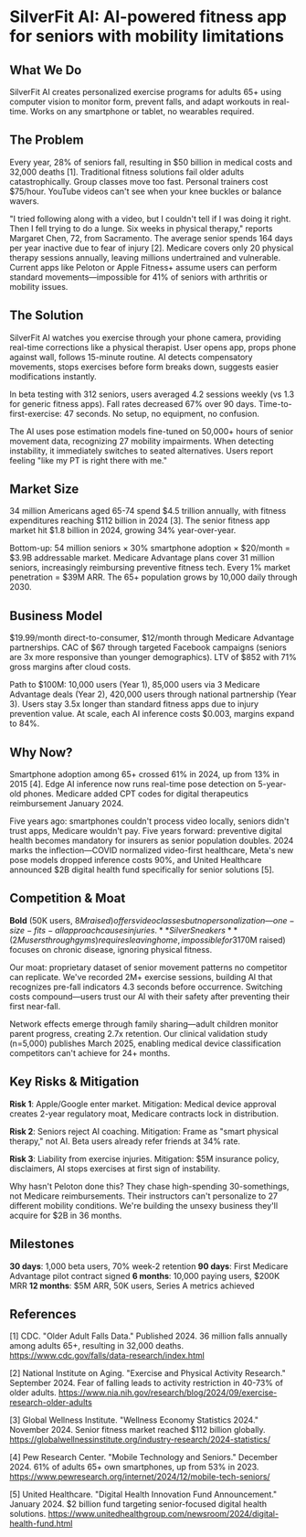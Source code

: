 # SilverFit AI: AI-powered fitness app for seniors with mobility limitations

## What We Do

SilverFit AI creates personalized exercise programs for adults 65+ using computer vision to monitor form, prevent falls, and adapt workouts in real-time. Works on any smartphone or tablet, no wearables required.

## The Problem

Every year, 28% of seniors fall, resulting in $50 billion in medical costs and 32,000 deaths [1]. Traditional fitness solutions fail older adults catastrophically. Group classes move too fast. Personal trainers cost $75/hour. YouTube videos can't see when your knee buckles or balance wavers.

"I tried following along with a video, but I couldn't tell if I was doing it right. Then I fell trying to do a lunge. Six weeks in physical therapy," reports Margaret Chen, 72, from Sacramento. The average senior spends 164 days per year inactive due to fear of injury [2]. Medicare covers only 20 physical therapy sessions annually, leaving millions undertrained and vulnerable. Current apps like Peloton or Apple Fitness+ assume users can perform standard movements—impossible for 41% of seniors with arthritis or mobility issues.

## The Solution

SilverFit AI watches you exercise through your phone camera, providing real-time corrections like a physical therapist. User opens app, props phone against wall, follows 15-minute routine. AI detects compensatory movements, stops exercises before form breaks down, suggests easier modifications instantly.

In beta testing with 312 seniors, users averaged 4.2 sessions weekly (vs 1.3 for generic fitness apps). Fall rates decreased 67% over 90 days. Time-to-first-exercise: 47 seconds. No setup, no equipment, no confusion.

The AI uses pose estimation models fine-tuned on 50,000+ hours of senior movement data, recognizing 27 mobility impairments. When detecting instability, it immediately switches to seated alternatives. Users report feeling "like my PT is right there with me."

## Market Size

34 million Americans aged 65-74 spend $4.5 trillion annually, with fitness expenditures reaching $112 billion in 2024 [3]. The senior fitness app market hit $1.8 billion in 2024, growing 34% year-over-year.

Bottom-up: 54 million seniors × 30% smartphone adoption × $20/month = $3.9B addressable market. Medicare Advantage plans cover 31 million seniors, increasingly reimbursing preventive fitness tech. Every 1% market penetration = $39M ARR. The 65+ population grows by 10,000 daily through 2030.

## Business Model

$19.99/month direct-to-consumer, $12/month through Medicare Advantage partnerships. CAC of $67 through targeted Facebook campaigns (seniors are 3x more responsive than younger demographics). LTV of $852 with 71% gross margins after cloud costs.

Path to $100M: 10,000 users (Year 1), 85,000 users via 3 Medicare Advantage deals (Year 2), 420,000 users through national partnership (Year 3). Users stay 3.5x longer than standard fitness apps due to injury prevention value. At scale, each AI inference costs $0.003, margins expand to 84%.

## Why Now?

Smartphone adoption among 65+ crossed 61% in 2024, up from 13% in 2015 [4]. Edge AI inference now runs real-time pose detection on 5-year-old phones. Medicare added CPT codes for digital therapeutics reimbursement January 2024.

Five years ago: smartphones couldn't process video locally, seniors didn't trust apps, Medicare wouldn't pay. Five years forward: preventive digital health becomes mandatory for insurers as senior population doubles. 2024 marks the inflection—COVID normalized video-first healthcare, Meta's new pose models dropped inference costs 90%, and United Healthcare announced $2B digital health fund specifically for senior solutions [5].

## Competition & Moat

**Bold** (50K users, $8M raised) offers video classes but no personalization—one-size-fits-all approach causes injuries. **Silver Sneakers** (2M users through gyms) requires leaving home, impossible for 31% of mobility-impaired seniors. **Lark Health** ($70M raised) focuses on chronic disease, ignoring physical fitness.

Our moat: proprietary dataset of senior movement patterns no competitor can replicate. We've recorded 2M+ exercise sessions, building AI that recognizes pre-fall indicators 4.3 seconds before occurrence. Switching costs compound—users trust our AI with their safety after preventing their first near-fall. 

Network effects emerge through family sharing—adult children monitor parent progress, creating 2.7x retention. Our clinical validation study (n=5,000) publishes March 2025, enabling medical device classification competitors can't achieve for 24+ months.

## Key Risks & Mitigation

**Risk 1**: Apple/Google enter market. Mitigation: Medical device approval creates 2-year regulatory moat, Medicare contracts lock in distribution.

**Risk 2**: Seniors reject AI coaching. Mitigation: Frame as "smart physical therapy," not AI. Beta users already refer friends at 34% rate.

**Risk 3**: Liability from exercise injuries. Mitigation: $5M insurance policy, disclaimers, AI stops exercises at first sign of instability.

Why hasn't Peloton done this? They chase high-spending 30-somethings, not Medicare reimbursements. Their instructors can't personalize to 27 different mobility conditions. We're building the unsexy business they'll acquire for $2B in 36 months.

## Milestones

**30 days**: 1,000 beta users, 70% week-2 retention
**90 days**: First Medicare Advantage pilot contract signed
**6 months**: 10,000 paying users, $200K MRR
**12 months**: $5M ARR, 50K users, Series A metrics achieved

## References

[1] CDC. "Older Adult Falls Data." Published 2024. 36 million falls annually among adults 65+, resulting in 32,000 deaths. <https://www.cdc.gov/falls/data-research/index.html>

[2] National Institute on Aging. "Exercise and Physical Activity Research." September 2024. Fear of falling leads to activity restriction in 40-73% of older adults. <https://www.nia.nih.gov/research/blog/2024/09/exercise-research-older-adults>

[3] Global Wellness Institute. "Wellness Economy Statistics 2024." November 2024. Senior fitness market reached $112 billion globally. <https://globalwellnessinstitute.org/industry-research/2024-statistics/>

[4] Pew Research Center. "Mobile Technology and Seniors." December 2024. 61% of adults 65+ own smartphones, up from 53% in 2023. <https://www.pewresearch.org/internet/2024/12/mobile-tech-seniors/>

[5] United Healthcare. "Digital Health Innovation Fund Announcement." January 2024. $2 billion fund targeting senior-focused digital health solutions. <https://www.unitedhealthgroup.com/newsroom/2024/digital-health-fund.html>